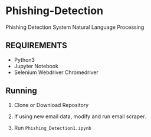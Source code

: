# Phishing-Detection
Phishing Detection System Natural Language Processing

## REQUIREMENTS
- Python3
- Jupyter Notebook
- Selenium Webdriver Chromedriver

## Running
1. Clone or Download Repository

2.  If using new email data, modify and run email scraper.

3.  Run `Phishing_Detection1.ipynb`
